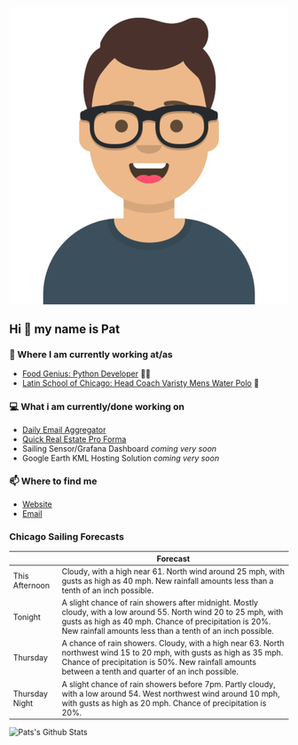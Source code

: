 [![Social banner for p-j-falconer](https://raw.githubusercontent.com/P-J-FALCONER/P-J-FALCONER/master/assets/avataaars.svg)](https://patfalconer.com/)
## Hi :wave: my name is Pat

### 💼 Where I am currently working at/as
- [Food Genius: Python Developer](https://getfoodgenius.com/) 🍔🐍
- [Latin School of Chicago: Head Coach Varisty Mens Water Polo](https://www.latinschool.org/) 🤽


### 💻 What i am currently/done working on
 - [Daily Email Aggregator](https://github.com/P-J-FALCONER/dott_daily_mail)
 - [Quick Real Estate Pro Forma](https://github.com/P-J-FALCONER/henry)
 - Sailing Sensor/Grafana Dashboard *coming very soon*
 - Google Earth KML Hosting Solution *coming very soon*

### 📫 Where to find me
 - [Website](https://patfalconer.com/)
 - [Email](mailto:patrick.j.falconer@gmail.com)


### Chicago Sailing Forecasts
|   | Forecast  |
|---|---|
| This Afternoon | Cloudy, with a high near 61. North wind around 25 mph, with gusts as high as 40 mph. New rainfall amounts less than a tenth of an inch possible. |
| Tonight | A slight chance of rain showers after midnight. Mostly cloudy, with a low around 55. North wind 20 to 25 mph, with gusts as high as 40 mph. Chance of precipitation is 20%. New rainfall amounts less than a tenth of an inch possible. |
| Thursday | A chance of rain showers. Cloudy, with a high near 63. North northwest wind 15 to 20 mph, with gusts as high as 35 mph. Chance of precipitation is 50%. New rainfall amounts between a tenth and quarter of an inch possible. |
| Thursday Night | A slight chance of rain showers before 7pm. Partly cloudy, with a low around 54. West northwest wind around 10 mph, with gusts as high as 20 mph. Chance of precipitation is 20%. |

![Pats's Github Stats](https://github-readme-stats.vercel.app/api?username=p-j-falconer&show_icons=true&theme=radical)
